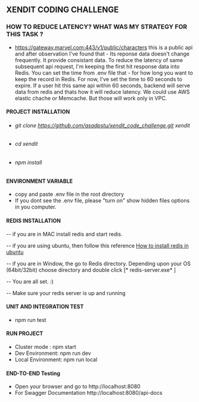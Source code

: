 ## XENDIT CODING CHALLENGE

### HOW TO REDUCE LATENCY? WHAT WAS MY STRATEGY FOR THIS TASK ?
- https://gateway.marvel.com:443/v1/public/characters this is a public api and after observation I've found that - Its reponse data doesn't change frequently. It provide consistant data. To reduce the latency of same subsequent api request, I'm keeping the first hit response data  into Redis. You can set the time from .env file that - for how long you want to keep the record in Redis. For now, I've set the time to 60 seconds to expire. If a user hit this same api within 60 seconds, backend will serve data from redis and thats how it will reduce latency.
We could use AWS elastic chache or Memcache. But those will work only in VPC.  


#### PROJECT INSTALLATION
- ###### git clone https://github.com/asadpstu/xendit_code_challenge.git xendit
- ###### cd xendit
- ###### npm install

#### ENVIRONMENT VARIABLE
- copy and paste .env file in the root directory
- If you dont see the .env file, please "turn on" show hidden files options in you computer.

#### REDIS INSTALLATION
-- if you are in MAC install redis and start redis.

-- if you are using ubuntu, then follow this reference [How to install redis in ubuntu](https://www.digitalocean.com/community/tutorials/how-to-install-and-secure-redis-on-ubuntu-18-04)

-- if you are in Window, the go to Redis directory. Depending upon your OS (64bit/32bit) choose directory and double click [* redis-server.exe* ]

-- You are all set. :)

-- Make sure your redis server is up and running

#### UNIT AND INTEGRATION TEST
- npm run test 

#### RUN PROJECT

- Cluster mode :   npm start     
- Dev Environment:   npm run dev   
- Local Environment:  npm run local 

#### END-TO-END Testing
- Open your browser and go to http://localhost:8080
- For Swagger Documentation http://localhost:8080/api-docs




